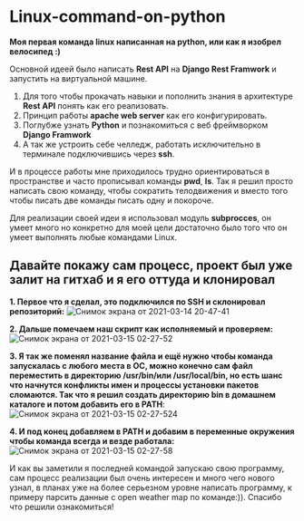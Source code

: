 # Linux-command-on-python
 **Моя первая команда linux написанная на python, или как я изобрел велосипед :)**

 Основной идеей было написать **Rest API** на **Django Rest Framwork** и запустить на виртуальной машине. 
1. Для того чтобы прокачать навыки и пополнить знания в архитектуре **Rest API** понять как его реализовать. 
2. Принцип работы **apache web server** как его конфигурировать. 
3. Поглубже узнать **Python** и познакомиться с веб фреймворком **Django Framwork** 
4. А так же устроить себе челледж, работать исключительно в терминале подключившись через **ssh**.

И в процессе работы мне приходилось трудно ориентироваться в пространстве и часто прописывал команды **pwd**, **ls**. Так я решил просто написать свою команду, чтобы сократить телодвижения и вместо того чтобы писать две команды писать одну и покороче.

Для реализации своей идеи я использовал модуль **subprocces**, он умеет много но конкретно для моей цели достаточно было того что он умеет выполнять любые командами Linux.

## Давайте покажу сам процесс, проект был уже залит на гитхаб и я его оттуда и клонировал

**1. Первое что я сделал, это подключился по SSH и склонировал репозиторий:**
![Снимок экрана от 2021-03-14 20-47-41](https://user-images.githubusercontent.com/67442103/111090423-b79f3e80-8540-11eb-9386-e42885e42f09.png)

**2. Дальше помечаем наш скрипт как исполняемый и проверяем:**
![Снимок экрана от 2021-03-15 02-27-52](https://user-images.githubusercontent.com/67442103/111090715-bcb0bd80-8541-11eb-8ba3-14dae58d0ebb.png)

**3. Я так же поменял название файла и ещё нужно чтобы команда запускалась с любого места в ОС, можно конечно сам файл переместить в директорию /usr/bin/или /usr/local/bin, но есть шанс что начнутся конфликты имен и процессы установки пакетов сломаются. Так что я решил создать директорию bin  в домашнем каталоге и потом добавить его в PATH**:
![Снимок экрана от 2021-03-15 02-27-524](https://user-images.githubusercontent.com/67442103/111090927-66904a00-8542-11eb-87e9-df9ab8cd73f3.png)

**4. И под конец добавляем в PATH и добавим в переменные окружения чтобы команда всегда и везде работала:**
![Снимок экрана от 2021-03-15 02-27-58](https://user-images.githubusercontent.com/67442103/111090876-35177e80-8542-11eb-877e-a4437ba8c06e.png)

И как вы заметили я последней командой запускаю свою программу, сам процесс реализации был очень интересен и много чего нового узнал, в планах уже на более серьезном уровне написать программу, к примеру парсить данные с open weather map по команде:)). Спасибо что решили ознакомиться!

